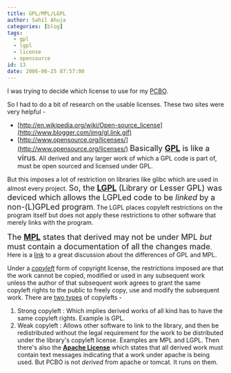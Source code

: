 ```yaml
---
title: GPL/MPL/LGPL
author: Sahil Ahuja
categories: [blog]
tags:
  - gpl
  - lgpl
  - license
  - opensource
id: 13
date: 2006-06-25 07:57:00
---
```


I was trying to decide which license to use for my [PCBO](http://pcbasedoscilloscope.blogspot.com).

So I had to do a bit of research on the usable licenses. These two sites were very helpful -

*   [http://en.wikipedia.org/wiki/Open-source_license](http://www.blogger.com/img/gl.link.gif)
*   [http://www.opensource.org/licenses/](http://www.opensource.org/licenses/)
<span style="font-size:130%;">Basically [<span style="font-weight:bold;">GPL</span>](http://en.wikipedia.org/wiki/GNU_General_Public_License) is like a virus</span>.
All derived and any larger work of which a GPL code is part of, must be open sourced and licensed under GPL.

But this imposes a lot of restriction on libraries like glibc which are used in almost every project. <span style="font-size:130%;">
So, the [<span style="font-weight:bold;">LGPL</span>](http://en.wikipedia.org/wiki/GNU_Lesser_General_Public_License) (Library or Lesser GPL) was deviced which allows the LGPLed code to be </span><span style="font-style:italic;font-size:130%;">linked</span><span style="font-size:130%;"> by a non-(L)GPLed program</span>. The LGPL places copyleft restrictions on the program itself but does not apply these restrictions to other software that merely links with the program.

<span style="font-size:130%;">The [<span style="font-weight:bold;">MPL</span>](http://en.wikipedia.org/wiki/Mozilla_Public_License) states that derived may not be under MPL </span><span style="font-style:italic;font-size:130%;">but </span><span style="font-size:130%;">must contain a documentation of all the changes made</span>.
Here is a [link](http://www.croftsoft.com/library/tutorials/gplmpl/) to a great discussion about the differences of GPL and MPL.

Under a [<span style="font-style:italic;">copyleft</span>](http://en.wikipedia.org/wiki/Copyleft) form of copyright license, the restrictions imposed are that the work cannot be copied, modified or used in any subsequent work unless the author of that subsequent work agrees to grant the same copyleft rights to the public to freely copy, use and modify the subsequent work. There are [two types](http://en.wikipedia.org/wiki/Copyleft#Strong_and_weak_copyleft) of copylefts -

1.  Strong copyleft : Which implies derived works of all kind has to have the same copyleft rights. Example is GPL.
2.  Weak copyleft : Allows other software to link to the library, and then be redistributed without the legal requirement for the work to be distributed under the library's copyleft license. Examples are MPL and LGPL.
Then there's also the [<span style="font-weight:bold;">Apache License</span>](http://en.wikipedia.org/wiki/Apache_license) which states that all derived work must contain text messages indicating that a work under apache is being used. But PCBO is not <span style="font-style:italic;">derived</span> from apache or tomcat. It runs on them.